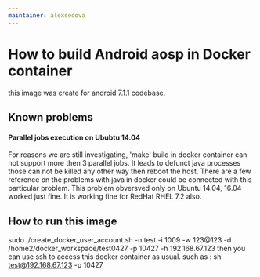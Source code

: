 ```yaml
---
maintainer: alexsedova
---
```


# How to build Android aosp in Docker container
 this image was create for android 7.1.1 codebase.
## Known problems

#### Parallel jobs execution on Ububtu 14.04

For reasons we are still investigating, 'make' build in docker container can not support more then 3 parallel jobs. It leads to defunct java processes those can not be killed any other way then reboot the host. There are a few reference on the problems with java in docker could be connected with this particular problem. This problem obversved only on Ubuntu 14.04, 16.04 worked just fine. It is working fine for RedHat RHEL 7.2 also.


## How to run this image
 sudo ./create_docker_user_account.sh -n test -i 1009 -w 123@123 -d /home2/docker_workspace/test0427 -p 10427 -h 192.168.67.123
 then you can use ssh to access this docker container as usual.
 such as :
    sh test@192.168.67.123 -p 10427 
